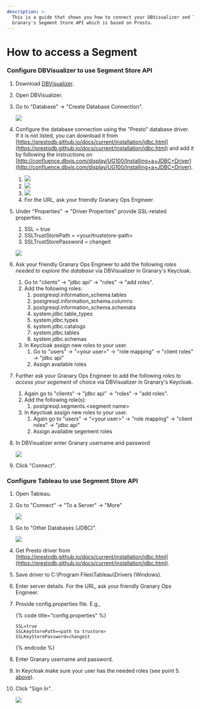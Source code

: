 ```yaml
---
description: >-
  This is a guide that shows you how to connect your DBVisualizer and Tableau to
  Granary's Segment Store API which is based on Presto.
---
```


# How to access a Segment

### Configure DBVisualizer to use Segment Store API

1. Download [DBVisualizer](https://www.dbvis.com/download).
2. Open DBVisualizer.
3.  Go to "Database" -> "Create Database Connection".&#x20;

    ![](<../../.gitbook/assets/DBVis01 (1).png>)&#x20;
4. Configure the database connection using the "Presto" database driver. If it is not listed, you can download it from [https://prestodb.github.io/docs/current/installation/jdbc.html](https://prestodb.github.io/docs/current/installation/jdbc.html) and add it by following the instructions on [http://confluence.dbvis.com/display/UG100/Installing+a+JDBC+Driver](http://confluence.dbvis.com/display/UG100/Installing+a+JDBC+Driver).
   1. ![](<../../.gitbook/assets/DBVis01 (1).png>)
   2. ![](<../../.gitbook/assets/DBVis02 (1).png>)&#x20;
   3. ![](../../.gitbook/assets/DBVis03.png)&#x20;
   4. For the URL, ask your friendly Granary Ops Engineer.
5.  Under "Properties" -> "Driver Properties" provide SSL-related properties.

    1. SSL = true
    2. SSLTrustStorePath = \<your/truststore-path>
    3. SSLTrustStorePassword = changeit

    ![](../../.gitbook/assets/DBVis05.png)
6. Ask your friendly Granary Ops Engineer to add the following _roles needed to explore the database_ via DBVisualizer in Granary's Keycloak.
   1. Go to "clients" -> "jdbc api" -> "roles" -> "add roles".
   2. Add the following roles:
      1. postgresql.information\_schema.tables
      2. postgresql.information\_schema.columns
      3. postgresql.information\_schema.schemata
      4. system.jdbc.table\_types
      5. system.jdbc.types
      6. system.jdbc.catalogs
      7. system.jdbc.tables
      8. system.jdbc.schemas
   3. In Keycloak assign new roles to your user.
      1. Go to "users" -> "\<your user>" -> "role mapping" -> "client roles" -> "jdbc api"
      2. Assign available roles
7. Further ask your Granary Ops Engineer to add the following _roles to access your segement_ of choice via DBVisualizer in Granary's Keycloak.
   1. Again go to "clients" -> "jdbc api" -> "roles" -> "add roles".
   2. Add the following role(s):
      1. postgresql.segments.\<segment name>
   3. In Keycloak assign new roles to your user.
      1. Again go to "users" -> "\<your user>" -> "role mapping" -> "client roles" -> "jdbc api"
      2. Assign available segement roles
8.  In DBVisualizer enter Granary username and password

    ![](../../.gitbook/assets/DBVis04.png)
9. Click "Connect". &#x20;

### Configure Tableau to use Segment Store API

1. Open Tableau.
2.  Go to "Connect" -> "To a Server" -> "More"

    &#x20; ![](../../.gitbook/assets/tableau01.PNG)&#x20;
3.  Go to "Other Databases (JDBC)".

    &#x20;![](../../.gitbook/assets/tableau02.PNG)&#x20;
4. Get Presto driver from [https://prestodb.github.io/docs/current/installation/jdbc.html](https://prestodb.github.io/docs/current/installation/jdbc.html).
5. Save driver to C:\Program Files\Tableau\Drivers (Windows).
6. Enter server details. For the URL, ask your friendly Granary Ops Engineer.
7.  Provide config.properties file. E.g.,

    {% code title="config.properties" %}
    ```
    SSL=true 
    SSLKeyStorePath=<path to trustore>
    SSLKeyStorePassword=changeit
    ```
    {% endcode %}
8. Enter Granary username and password.
9. In Keycloak make sure your user has the needed roles (see point 5. [above](segment-store-api.md#set-up-jdbc-api-config-using-dbvisualizer)).
10. Click "Sign In".



    ![](../../.gitbook/assets/tableau03.PNG)





